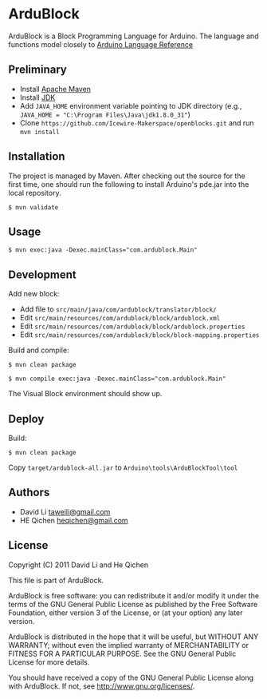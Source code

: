 ArduBlock
======

ArduBlock is a Block Programming Language for Arduino. The language and functions model closely to [Arduino Language Reference](http://arduino.cc/en/Reference/HomePage)

Preliminary
----
* Install [Apache Maven](http://maven.apache.org/)
* Install [JDK](http://www.oracle.com/technetwork/java/javase/downloads/index.html)
* Add `JAVA_HOME` environment variable pointing to JDK directory (e.g., `JAVA_HOME = "C:\Program Files\Java\jdk1.8.0_31"`)
* Clone `https://github.com/Icewire-Makerspace/openblocks.git` and run `mvn install`

Installation
----
The project is managed by Maven. After checking out the source for the first time, one should run the following to install Arduino's pde.jar into the local repository. 

	$ mvn validate

Usage
----

	$ mvn exec:java -Dexec.mainClass="com.ardublock.Main"

Development
----
Add new block:
* Add file to `src/main/java/com/ardublock/translator/block/`
* Edit `src/main/resources/com/ardublock/block/ardublock.xml`
* Edit `src/main/resources/com/ardublock/block/ardublock.properties`
* Edit `src/main/resources/com/ardublock/block/block-mapping.properties`

Build and compile:

	$ mvn clean package

	$ mvn compile exec:java -Dexec.mainClass="com.ardublock.Main"

The Visual Block environment should show up.

Deploy
----
Build:

	$ mvn clean package

Copy `target/ardublock-all.jar` to `Arduino\tools\ArduBlockTool\tool`

Authors
----
* David Li taweili@gmail.com
* HE Qichen heqichen@gmail.com

License
----

Copyright (C) 2011 David Li and He Qichen

This file is part of ArduBlock.

ArduBlock is free software: you can redistribute it and/or modify
it under the terms of the GNU General Public License as published by
the Free Software Foundation, either version 3 of the License, or
(at your option) any later version.

ArduBlock is distributed in the hope that it will be useful,
but WITHOUT ANY WARRANTY; without even the implied warranty of
MERCHANTABILITY or FITNESS FOR A PARTICULAR PURPOSE.  See the
GNU General Public License for more details.

You should have received a copy of the GNU General Public License
along with ArduBlock.  If not, see <http://www.gnu.org/licenses/>.
